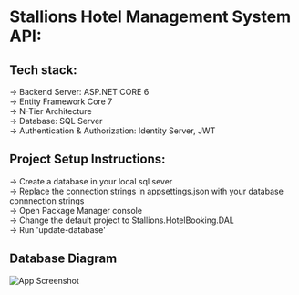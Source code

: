 <h1>Stallions Hotel Management System API:</h1>

<h2>Tech stack:</h2>
-> Backend Server: ASP.NET CORE 6 <br>
-> Entity Framework Core 7 <br>
-> N-Tier Architecture <br>
-> Database: SQL Server <br>
-> Authentication & Authorization: Identity Server, JWT <br>

<h2>Project Setup Instructions: </h2>
-> Create a database in your local sql sever <br>
-> Replace the connection strings in appsettings.json with your database connnection strings<br>
-> Open Package Manager console <br>
-> Change the default project to Stallions.HotelBooking.DAL <br>
-> Run 'update-database' <br>
<h2>Database Diagram</h2>

![App Screenshot](https://github-production-user-asset-6210df.s3.amazonaws.com/73497472/245049473-ba82b791-a316-4608-bc6d-2440e9d814ab.png)
